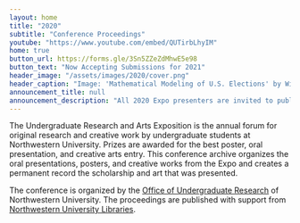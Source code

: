 ```yaml
---
layout: home
title: "2020"
subtitle: "Conference Proceedings"
youtube: "https://www.youtube.com/embed/QUTirbLhyIM"
home: true
button_url: https://forms.gle/3Sn5ZZeZdMhwE5e98
button_text: "Now Accepting Submissions for 2021"
header_image: "/assets/images/2020/cover.png"
header_caption: "Image: 'Mathematical Modeling of U.S. Elections' by William He & Christopher Lee"
announcement_title: null
announcement_description: "All 2020 Expo presenters are invited to publish in the Expo's annual conference proceedings **and** the _[Northwestern Undergraduate Research Journal Online](https://thenurj.com/nurj-online/)_. Complete the [submission form](https://forms.gle/USvcBA1ZWWDDfmmr8) to share your research with the world. Research submitted by **Friday, June 5th**, will receive priority consideration for the _Northwestern Undergraduate Research Journal Online_."
---
```

The Undergraduate Research and Arts Exposition is the annual forum for original research and creative work by undergraduate students at Northwestern University. Prizes are awarded for the best poster, oral presentation, and creative arts entry. This conference archive organizes the oral presentations, posters, and creative works from the Expo and creates a permanent record the scholarship and art that was presented.

The conference is organized by the [Office of Undergraduate Research](http://undergradresearch.northwestern.edu) of Northwestern University. The proceedings are published with support from [Northwestern University Libraries](mailto:digitalscholarship@northwestern.edu).
